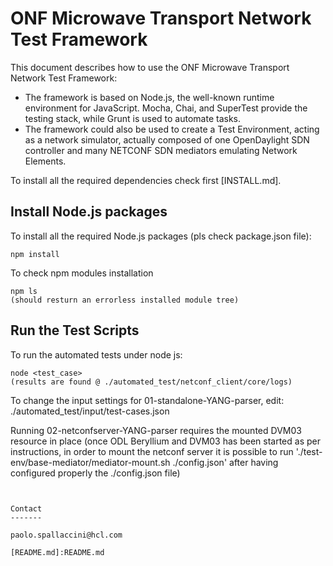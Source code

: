 ONF Microwave Transport Network Test Framework
==============================================

This document describes how to use the ONF Microwave Transport Network Test
Framework:
  - The framework is based on Node.js, the well-known runtime environment for
    JavaScript. Mocha, Chai, and SuperTest provide the testing stack, while
    Grunt is used to automate tasks.
  - The framework could also be used to create a Test Environment, acting as a
    network simulator, actually composed of one OpenDaylight SDN controller
    and many NETCONF SDN mediators emulating Network Elements.

To install all the required dependencies check first [INSTALL.md].

Install Node.js packages
------------------------

To install all the required Node.js packages (pls check package.json file):

```
npm install
```


To check npm modules installation

```
npm ls
(should resturn an errorless installed module tree)
```

Run the Test Scripts
----------------------------------

To run the automated tests under node js:

```
node <test_case>
(results are found @ ./automated_test/netconf_client/core/logs)
```

To change the input settings for 01-standalone-YANG-parser, edit: ./automated_test/input/test-cases.json

Running 02-netconfserver-YANG-parser requires the mounted DVM03 resource in place
(once ODL Beryllium and DVM03 has been started as per instructions, in order to mount the netconf server it is possible to run './test-env/base-mediator/mediator-mount.sh ./config.json' after having configured properly the ./config.json file)

```


Contact
-------

paolo.spallaccini@hcl.com

[README.md]:README.md

